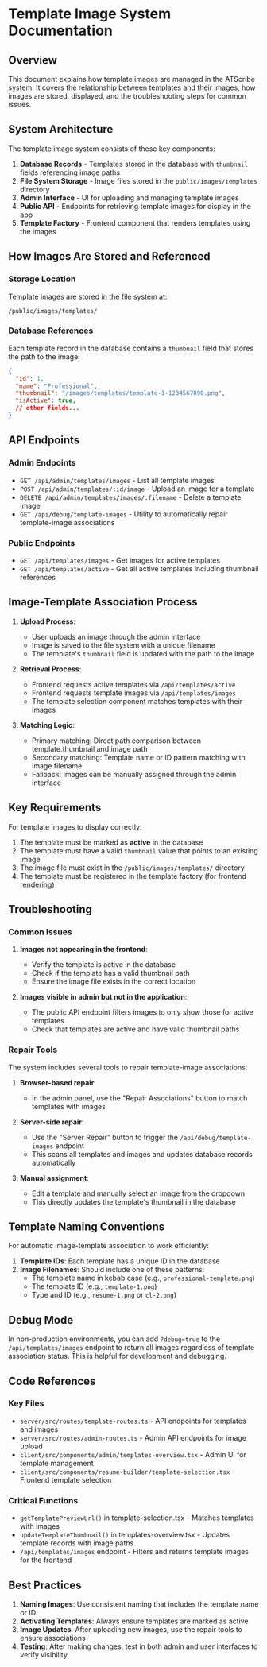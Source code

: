 # Template Image System Documentation

## Overview

This document explains how template images are managed in the ATScribe system. It covers the relationship between templates and their images, how images are stored, displayed, and the troubleshooting steps for common issues.

## System Architecture

The template image system consists of these key components:

1. **Database Records** - Templates stored in the database with `thumbnail` fields referencing image paths
2. **File System Storage** - Image files stored in the `public/images/templates` directory
3. **Admin Interface** - UI for uploading and managing template images
4. **Public API** - Endpoints for retrieving template images for display in the app
5. **Template Factory** - Frontend component that renders templates using the images

## How Images Are Stored and Referenced

### Storage Location

Template images are stored in the file system at:
```
/public/images/templates/
```

### Database References

Each template record in the database contains a `thumbnail` field that stores the path to the image:
```json
{
  "id": 1,
  "name": "Professional",
  "thumbnail": "/images/templates/template-1-1234567890.png",
  "isActive": true,
  // other fields...
}
```

## API Endpoints

### Admin Endpoints

- `GET /api/admin/templates/images` - List all template images
- `POST /api/admin/templates/:id/image` - Upload an image for a template
- `DELETE /api/admin/templates/images/:filename` - Delete a template image
- `GET /api/debug/template-images` - Utility to automatically repair template-image associations

### Public Endpoints

- `GET /api/templates/images` - Get images for active templates
- `GET /api/templates/active` - Get all active templates including thumbnail references

## Image-Template Association Process

1. **Upload Process**:
   - User uploads an image through the admin interface
   - Image is saved to the file system with a unique filename
   - The template's `thumbnail` field is updated with the path to the image

2. **Retrieval Process**:
   - Frontend requests active templates via `/api/templates/active`
   - Frontend requests template images via `/api/templates/images`
   - The template selection component matches templates with their images

3. **Matching Logic**:
   - Primary matching: Direct path comparison between template.thumbnail and image path
   - Secondary matching: Template name or ID pattern matching with image filename
   - Fallback: Images can be manually assigned through the admin interface

## Key Requirements

For template images to display correctly:

1. The template must be marked as **active** in the database
2. The template must have a valid `thumbnail` value that points to an existing image
3. The image file must exist in the `/public/images/templates/` directory
4. The template must be registered in the template factory (for frontend rendering)

## Troubleshooting

### Common Issues

1. **Images not appearing in the frontend**:
   - Verify the template is active in the database
   - Check if the template has a valid thumbnail path
   - Ensure the image file exists in the correct location

2. **Images visible in admin but not in the application**:
   - The public API endpoint filters images to only show those for active templates
   - Check that templates are active and have valid thumbnail paths

### Repair Tools

The system includes several tools to repair template-image associations:

1. **Browser-based repair**:
   - In the admin panel, use the "Repair Associations" button to match templates with images

2. **Server-side repair**:
   - Use the "Server Repair" button to trigger the `/api/debug/template-images` endpoint
   - This scans all templates and images and updates database records automatically

3. **Manual assignment**:
   - Edit a template and manually select an image from the dropdown
   - This directly updates the template's thumbnail in the database

## Template Naming Conventions

For automatic image-template association to work efficiently:

1. **Template IDs**: Each template has a unique ID in the database
2. **Image Filenames**: Should include one of these patterns:
   - The template name in kebab case (e.g., `professional-template.png`)
   - The template ID (e.g., `template-1.png`)
   - Type and ID (e.g., `resume-1.png` or `cl-2.png`)

## Debug Mode

In non-production environments, you can add `?debug=true` to the `/api/templates/images` endpoint to return all images regardless of template association status. This is helpful for development and debugging.

## Code References

### Key Files

- `server/src/routes/template-routes.ts` - API endpoints for templates and images
- `server/src/routes/admin-routes.ts` - Admin API endpoints for image upload
- `client/src/components/admin/templates-overview.tsx` - Admin UI for template management
- `client/src/components/resume-builder/template-selection.tsx` - Frontend template selection

### Critical Functions

- `getTemplatePreviewUrl()` in template-selection.tsx - Matches templates with images
- `updateTemplateThumbnail()` in templates-overview.tsx - Updates template records with image paths
- `/api/templates/images` endpoint - Filters and returns template images for the frontend

## Best Practices

1. **Naming Images**: Use consistent naming that includes the template name or ID
2. **Activating Templates**: Always ensure templates are marked as active
3. **Image Updates**: After uploading new images, use the repair tools to ensure associations
4. **Testing**: After making changes, test in both admin and user interfaces to verify visibility 
